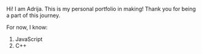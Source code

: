 Hi! I am Adrija. This is my personal portfolio in making! Thank you for being a part of this journey.
 
For now, I know:

1. JavaScript
2. C++
